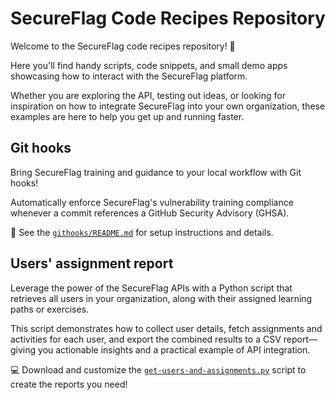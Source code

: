 # SecureFlag Code Recipes Repository

Welcome to the SecureFlag code recipes repository! 🎉

Here you'll find handy scripts, code snippets, and small demo apps showcasing how to interact with the SecureFlag platform.

Whether you are exploring the API, testing out ideas, or looking for inspiration on how to integrate SecureFlag into your own organization, these examples are here to help you get up and running faster.

## Git hooks

Bring SecureFlag training and guidance to your local workflow with Git hooks!

Automatically enforce SecureFlag's vulnerability training compliance whenever a commit references a GitHub Security Advisory (GHSA).

📖 See the [`githooks/README.md`](/githooks/README.md) for setup instructions and details.

## Users' assignment report

Leverage the power of the SecureFlag APIs with a Python script that retrieves all users in your organization, along with their assigned learning paths or exercises.

This script demonstrates how to collect user details, fetch assignments and activities for each user, and export the combined results to a CSV report—giving you actionable insights and a practical example of API integration.

💻 Download and customize the [`get-users-and-assignments.py`](users_assignments_report/get-users-and-assignments.py) script to create the reports you need!
